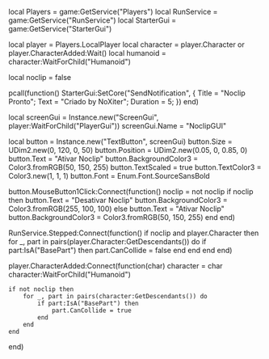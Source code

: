 local Players = game:GetService("Players")
local RunService = game:GetService("RunService")
local StarterGui = game:GetService("StarterGui")

local player = Players.LocalPlayer
local character = player.Character or player.CharacterAdded:Wait()
local humanoid = character:WaitForChild("Humanoid")

local noclip = false

pcall(function()
	StarterGui:SetCore("SendNotification", {
		Title = "Noclip Pronto";
		Text = "Criado by NoXiter";
		Duration = 5;
	})
end)

local screenGui = Instance.new("ScreenGui", player:WaitForChild("PlayerGui"))
screenGui.Name = "NoclipGUI"

local button = Instance.new("TextButton", screenGui)
button.Size = UDim2.new(0, 120, 0, 50)
button.Position = UDim2.new(0.05, 0, 0.85, 0)
button.Text = "Ativar Noclip"
button.BackgroundColor3 = Color3.fromRGB(50, 150, 255)
button.TextScaled = true
button.TextColor3 = Color3.new(1, 1, 1)
button.Font = Enum.Font.SourceSansBold

button.MouseButton1Click:Connect(function()
	noclip = not noclip
	if noclip then
		button.Text = "Desativar Noclip"
		button.BackgroundColor3 = Color3.fromRGB(255, 100, 100)
	else
		button.Text = "Ativar Noclip"
		button.BackgroundColor3 = Color3.fromRGB(50, 150, 255)
	end
end)

RunService.Stepped:Connect(function()
	if noclip and player.Character then
		for _, part in pairs(player.Character:GetDescendants()) do
			if part:IsA("BasePart") then
				part.CanCollide = false
			end
		end
	end
end)

player.CharacterAdded:Connect(function(char)
	character = char
	character:WaitForChild("Humanoid")

	if not noclip then
		for _, part in pairs(character:GetDescendants()) do
			if part:IsA("BasePart") then
				part.CanCollide = true
			end
		end
	end
end)
